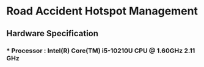 # Road Accident Hotspot Management
## Hardware Specification
### * Processor : Intel(R) Core(TM) i5-10210U CPU @ 1.60GHz 2.11 GHz

